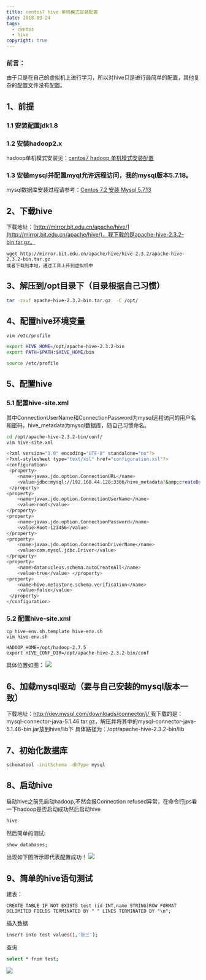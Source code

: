 ```yaml
---
title: centos7 hive 单机模式安装配置
date: 2018-03-24
tags:
  - centos
  - hive
copyright: true
---
```

### 前言：
由于只是在自己的虚拟机上进行学习，所以对hive只是进行最简单的配置，其他复杂的配置文件没有配置。
## 1、前提
### 1.1 安装配置jdk1.8
### 1.2 安装hadoop2.x
hadoop单机模式安装见：[centos7 hadoop 单机模式安装配置](http://dongkelun.com/2018/03/23/hadoopConf/)
### 1.3 安装mysql并配置myql允许远程访问，我的mysql版本5.7.18。
mysql数据库安装过程请参考：[Centos 7.2 安装 Mysql 5.7.13](https://blog.csdn.net/lochy/article/details/51721319)
## 2、下载hive
下载地址：[http://mirror.bit.edu.cn/apache/hive/](http://mirror.bit.edu.cn/apache/hive/)，我下载的是apache-hive-2.3.2-bin.tar.gz。
```
wget http://mirror.bit.edu.cn/apache/hive/hive-2.3.2/apache-hive-2.3.2-bin.tar.gz
或者下载到本地，通过工具上传到虚拟机中
```
## 3、解压到/opt目录下（目录根据自己习惯）
```bash
tar -zxvf apache-hive-2.3.2-bin.tar.gz  -C /opt/
```
<!-- more -->
## 4、配置hive环境变量
```bash
vim /etc/profile
```
```bash
export HIVE_HOME=/opt/apache-hive-2.3.2-bin
export PATH=$PATH:$HIVE_HOME/bin  
```
```bash
source /etc/profile
```
## 5、配置hive
### 5.1 配置hive-site.xml 
其中ConnectionUserName和ConnectionPassword为mysql远程访问的用户名和密码，hive_metadata为mysql数据库，随自己习惯命名。
```bash
cd /opt/apache-hive-2.3.2-bin/conf/
vim hive-site.xml 
```
```bash
<?xml version="1.0" encoding="UTF-8" standalone="no"?>
<?xml-stylesheet type="text/xsl" href="configuration.xsl"?>
<configuration>
 <property>
    <name>javax.jdo.option.ConnectionURL</name>
    <value>jdbc:mysql://192.168.44.128:3306/hive_metadata?&amp;createDatabaseIfNotExist=true&amp;characterEncoding=UTF-8&amp;useSSL=false</value>
 </property>
<property>
    <name>javax.jdo.option.ConnectionUserName</name>
    <value>root</value>
</property>
<property>
    <name>javax.jdo.option.ConnectionPassword</name>
    <value>Root-123456</value>
</property>
<property>
    <name>javax.jdo.option.ConnectionDriverName</name>
    <value>com.mysql.jdbc.Driver</value>
</property>
<property>
    <name>datanucleus.schema.autoCreateAll</name>
    <value>true</value> </property>
<property>
    <name>hive.metastore.schema.verification</name>
    <value>false</value>
 </property>
</configuration>

```
### 5.2 配置hive-site.xml 
```
cp hive-env.sh.template hive-env.sh
vim hive-env.sh
```
```
HADOOP_HOME=/opt/hadoop-2.7.5
export HIVE_CONF_DIR=/opt/apache-hive-2.3.2-bin/conf
```
具体位置如图：
![](http://wx2.sinaimg.cn/large/e44344dcly1fpoejy2vccj20m3047aa6.jpg)
## 6、加载mysql驱动（要与自己安装的mysql版本一致）
下载地址：[http://dev.mysql.com/downloads/connector/j/ ](http://dev.mysql.com/downloads/connector/j/)
我下载的是：mysql-connector-java-5.1.46.tar.gz，解压并将其中的mysql-connector-java-5.1.46-bin.jar放到hive/lib下
具体路径为：/opt/apache-hive-2.3.2-bin/lib
## 7、初始化数据库
```bash
schematool -initSchema -dbType mysql
```
## 8、启动hive
启动hive之前先启动hadoop,不然会报Connection refused异常，在命令行jps看一下hadoop是否启动成功然后启动hive
```bash
hive
```
然后简单的测试:
```bash
show databases;
```
出现如下图所示即代表配置成功！
![](http://wx2.sinaimg.cn/large/e44344dcly1fpoejygnraj20z206xwf5.jpg)
## 9、简单的hive语句测试
建表：
```
CREATE TABLE IF NOT EXISTS test (id INT,name STRING)ROW FORMAT DELIMITED FIELDS TERMINATED BY " " LINES TERMINATED BY "\n";
```
插入数据

```bash
insert into test values(1,'张三');
```
查询

```bash
select * from test;
```
![](http://wx1.sinaimg.cn/large/e44344dcly1fpoemkx2yxj20yu0dkdh6.jpg)
